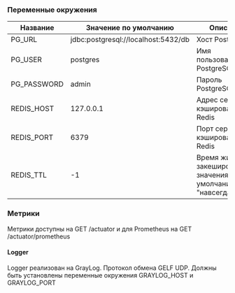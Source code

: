 
### Переменные окружения
| Название|Значение по умолчанию|Описание|
| --- |------- | ------ |
| PG_URL |jdbc:postgresql://localhost:5432/db| Хост PostgreSQL|
| PG_USER |postgres| Имя пользователя PostgreSQL |
| PG_PASSWORD |admin| Пароль PostgreSQL |
| REDIS_HOST |127.0.0.1| Адрес сервиса кэширования Redis |
| REDIS_PORT |6379| Порт сервиса кэширования Redis |
| REDIS_TTL |-1| Время жизни закешированного значения. По умолчанию "навсегда" |

### Метрики

Метрики доступны на GET /actuator и для Prometheus на GET /actuator/prometheus

#### Logger

Logger реализован на GrayLog. Протокол обмена GELF UDP. Должны быть установлены переменные окружения GRAYLOG_HOST и GRAYLOG_PORT
